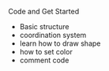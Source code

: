 Code and Get Started
- Basic structure
- coordination system
- learn how to draw shape
- how to set color
- comment code
